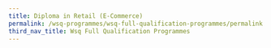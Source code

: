 ```yaml
---
title: Diploma in Retail (E-Commerce)
permalink: /wsq-programmes/wsq-full-qualification-programmes/permalink
third_nav_title: Wsq Full Qualification Programmes
---
```

